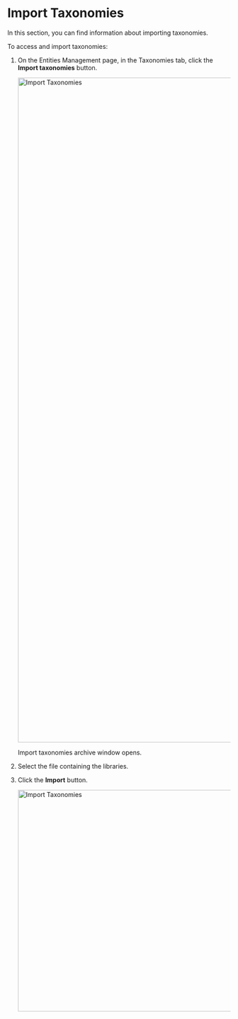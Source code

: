 # Import Taxonomies

In this section, you can find information about importing taxonomies.

To access and import taxonomies:

1. On the Entities Management page, in the Taxonomies tab, click the **Import taxonomies** button.

    <img src="../images/import-taxonomies-button.png" alt="Import Taxonomies" width="1500" height="1500"/>

    Import taxonomies archive window opens.

1. Select the file containing the libraries.

1. Click the **Import** button.

    <img src="../images/import-taxonomies-archive.png" alt="Import Taxonomies" width="500" height="500"/>


